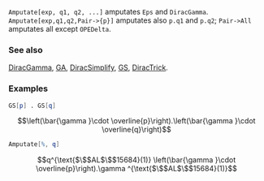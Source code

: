 `Amputate[exp, q1, q2, ...]` amputates `Eps` and `DiracGamma`. `Amputate[exp,q1,q2,Pair->{p}]` amputates also `p.q1` and `p.q2`; `Pair->All` amputates all except `OPEDelta`.

### See also

[DiracGamma](DiracGamma), [GA](GA), [DiracSimplify](DiracSimplify), [GS](GS), [DiracTrick](DiracTrick).

### Examples

```mathematica
GS[p] . GS[q]
```

$$\left(\bar{\gamma }\cdot \overline{p}\right).\left(\bar{\gamma }\cdot \overline{q}\right)$$

```mathematica
Amputate[%, q]
```

$$q^{\text{$\$$AL$\$$15684}(1)} \left(\bar{\gamma }\cdot \overline{p}\right).\gamma ^{\text{$\$$AL$\$$15684}(1)}$$